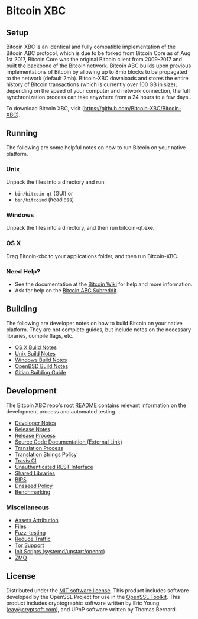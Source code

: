 Bitcoin XBC
=====================

Setup
---------------------
Bitcoin XBC is an identical and fully compatible implementation of the Bitcoin ABC protocol, which is due to be forked from Bitcoin Core as of Aug 1st 2017, Bitcoin Core was the original Bitcoin client from 2009-2017 and built the backbone of the Bitcoin network. Bitcoin ABC builds upon previous implementations of Bitcoin by allowing up to 8mb blocks to be propagated to the network (default 2mb). Bitcoin-XBC downloads and stores the entire history of Bitcoin transactions (which is currently over 100 GB in size); depending on the speed of your computer and network connection, the full synchronization process can take anywhere from a 24 hours to a few days..

To download Bitcoin XBC, visit (https://github.com/Bitcoin-XBC/Bitcoin-XBC).

Running
---------------------
The following are some helpful notes on how to run Bitcoin on your native platform.

### Unix

Unpack the files into a directory and run:

- `bin/bitcoin-qt` (GUI) or
- `bin/bitcoind` (headless)

### Windows

Unpack the files into a directory, and then run bitcoin-qt.exe.

### OS X

Drag Bitcoin-xbc to your applications folder, and then run Bitcoin-XBC.

### Need Help?

* See the documentation at the [Bitcoin Wiki](https://en.bitcoin.it/wiki/Main_Page)
for help and more information.
* Ask for help on the [Bitcoin ABC Subreddit](https://www.reddit.com/r/BitcoinABC/).

Building
---------------------
The following are developer notes on how to build Bitcoin on your native platform. They are not complete guides, but include notes on the necessary libraries, compile flags, etc.

- [OS X Build Notes](build-osx.md)
- [Unix Build Notes](build-unix.md)
- [Windows Build Notes](build-windows.md)
- [OpenBSD Build Notes](build-openbsd.md)
- [Gitian Building Guide](gitian-building.md)

Development
---------------------
The Bitcoin XBC repo's [root README](/README.md) contains relevant information on the development process and automated testing.

- [Developer Notes](developer-notes.md)
- [Release Notes](release-notes.md)
- [Release Process](release-process.md)
- [Source Code Documentation (External Link)](https://dev.visucore.com/bitcoin/doxygen/)
- [Translation Process](translation_process.md)
- [Translation Strings Policy](translation_strings_policy.md)
- [Travis CI](travis-ci.md)
- [Unauthenticated REST Interface](REST-interface.md)
- [Shared Libraries](shared-libraries.md)
- [BIPS](bips.md)
- [Dnsseed Policy](dnsseed-policy.md)
- [Benchmarking](benchmarking.md)

### Miscellaneous
- [Assets Attribution](assets-attribution.md)
- [Files](files.md)
- [Fuzz-testing](fuzzing.md)
- [Reduce Traffic](reduce-traffic.md)
- [Tor Support](tor.md)
- [Init Scripts (systemd/upstart/openrc)](init.md)
- [ZMQ](zmq.md)

License
---------------------
Distributed under the [MIT software license](/COPYING).
This product includes software developed by the OpenSSL Project for use in the [OpenSSL Toolkit](https://www.openssl.org/). This product includes
cryptographic software written by Eric Young ([eay@cryptsoft.com](mailto:eay@cryptsoft.com)), and UPnP software written by Thomas Bernard.
